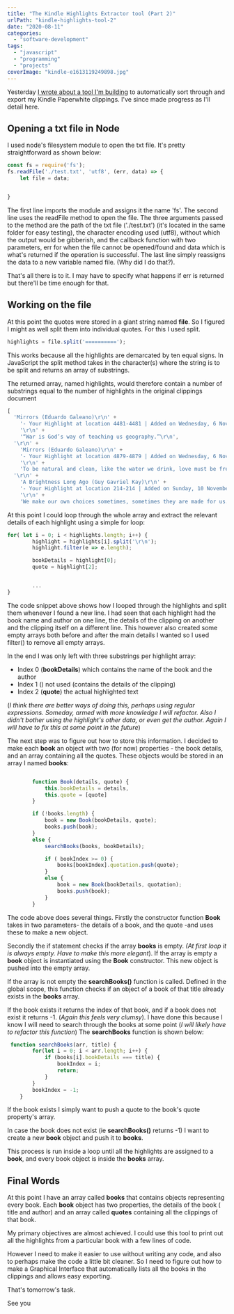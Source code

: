 ```yaml
---
title: "The Kindle Highlights Extractor tool (Part 2)"
urlPath: "kindle-highlights-tool-2"
date: "2020-08-11"
categories: 
  - "software-development"
tags: 
  - "javascript"
  - "programming"
  - "projects"
coverImage: "kindle-e1613119249898.jpg"
---
```


Yesterday [I wrote about a tool I'm building](https://tawanda.dev/kindle-highlights-tool/) to automatically sort through and export my Kindle Paperwhite clippings. I've since made progress as I'll detail here.

## Opening a txt file in Node

I used node's filesystem module to open the txt file. It's pretty straightforward as shown below:

```js
const fs = require('fs');
fs.readFile('./test.txt', 'utf8', (err, data) => {
    let file = data;


}
```

The first line imports the module and assigns it the name 'fs'. The second line uses the readFile method to open the file. The three arguments passed to the method are the path of the txt file ('./test.txt') (it's located in the same folder for easy testing), the character encoding used (utf8), without which the output would be gibberish, and the callback function with two parameters, err for when the file cannot be opened/found and data which is what's returned if the operation is successful. The last line simply reassigns the data to a new variable named file. (Why did I do that?).

That's all there is to it. I may have to specify what happens if err is returned but there'll be time enough for that.

## Working on the file

At this point the quotes were stored in a giant string named **file**. So I figured I might as well split them into individual quotes. For this I used split.

```js
highlights = file.split('==========');
```

This works because all the highlights are demarcated by ten equal signs. In JavaScript the split method takes in the character(s) where the string is to be split and returns an array of substrings.

The returned array, named highlights, would therefore contain a number of substrings equal to the number of highlights in the original clippings document

```js
[
  'Mirrors (Eduardo Galeano)\r\n' +
    '- Your Highlight at location 4481-4481 | Added on Wednesday, 6 November 2019 13:36:03\r\n' +
    '\r\n' +
    '“War is God’s way of teaching us geography.”\r\n',
  '\r\n' +
    'Mirrors (Eduardo Galeano)\r\n' +
    '- Your Highlight at location 4879-4879 | Added on Wednesday, 6 November 2019 17:45:36\r\n' +
    '\r\n' +
    'To be natural and clean, like the water we drink, love must be free and mutual. But men demand obedience and deny pleasure.\r\n',       
  '\r\n' +
    'A Brightness Long Ago (Guy Gavriel Kay)\r\n' +
    '- Your Highlight at location 214-214 | Added on Sunday, 10 November 2019 14:25:42\r\n' +
    '\r\n' +
    'We make our own choices sometimes, sometimes they are made for us.\r\n']
```

At this point I could loop through the whole array and extract the relevant details of each highlight using a simple for loop:

```js
for( let i = 0; i < highlights.length; i++) {
        highlight = highlights[i].split('\r\n');
        highlight.filter(e => e.length);

        bookDetails = highlight[0];
        quote = highlight[2];


        ...
}
```

The code snippet above shows how I looped through the highlights and split them whenever I found a new line. I had seen that each highlight had the book name and author on one line, the details of the clipping on another and the clipping itself on a different line. This however also created some empty arrays both before and after the main details I wanted so I used filter() to remove all empty arrays.

In the end I was only left with three substrings per highlight array:

- Index 0 (**bookDetails**) which contains the name of the book and the author
- Index 1 () not used (contains the details of the clipping)
- Index 2 (**quote**) the actual highlighted text

(_I think there are better ways of doing this, perhaps using regular expressions. Someday, armed with more knowledge I will refactor. Also I didn't bother using the highlight's other data, or even get the author. Again I will have to fix this at some point in the future_)

The next step was to figure out how to store this information. I decided to make each **book** an object with two (for now) properties - the book details, and an array containing all the quotes. These objects would be stored in an array I named **books**:

```js

        function Book(details, quote) {
            this.bookDetails = details,
            this.quote = [quote]
        }

        if (!books.length) { 
            book = new Book(bookDetails, quote);
            books.push(book);
        }
        else { 
            searchBooks(books, bookDetails);

            if ( bookIndex >= 0) {
                books[bookIndex].quotation.push(quote);
            }
            else {
                book = new Book(bookDetails, quotation);
                books.push(book);
            }
        }
```

The code above does several things. Firstly the constructor function **Book** takes in two parameters- the details of a book, and the quote -and uses these to make a new object.

Secondly the if statement checks if the array **books** is empty. _(At first loop it is always empty. Have to make this more elegant_). If the array is empty a **book** object is instantiated using the **Book** constructor. This new object is pushed into the empty array.

If the array is not empty the **searchBooks()** function is called. Defined in the global scope, this function checks if an object of a book of that title already exists in the **books** array.

If the book exists it returns the index of that book, and if a book does not exist it returns -1. (_Again this feels very clumsy_). I have done this because I know I will need to search through the books at some point (_I will likely have to refactor this function_) The **searchBooks** function is shown below:

```js
 function searchBooks(arr, title) {
        for(let i = 0; i < arr.length; i++) {
            if (books[i].bookDetails === title) {
                bookIndex = i;
                return;
            }
        }
        bookIndex = -1;
    }
```

If the book exists I simply want to push a quote to the book's quote property's array.

In case the book does not exist (ie **searchBooks()** returns -1) I want to create a new **book** object and push it to **books**.

This process is run inside a loop until all the highlights are assigned to a **book**, and every book object is inside the **books** array.

## Final Words

At this point I have an array called **books** that contains objects representing every book. Each **book** object has two properties, the details of the book ( title and author) and an array called **quotes** containing all the clippings of that book.

My primary objectives are almost achieved. I could use this tool to print out all the highlights from a particular book with a few lines of code.

However I need to make it easier to use without writing any code, and also to perhaps make the code a little bit cleaner. So I need to figure out how to make a Graphical Interface that automatically lists all the books in the clippings and allows easy exporting.

That's tomorrow's task.

See you
